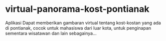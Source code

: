 # virtual-panorama-kost-pontianak
Aplikasi Dapat memberikan gambaran virtual tentang kost-kostan yang ada di pontianak, cocok untuk  mahasiswa dari luar kota, untuk penginapan sementara wisatawan dan lain sebagainya...

